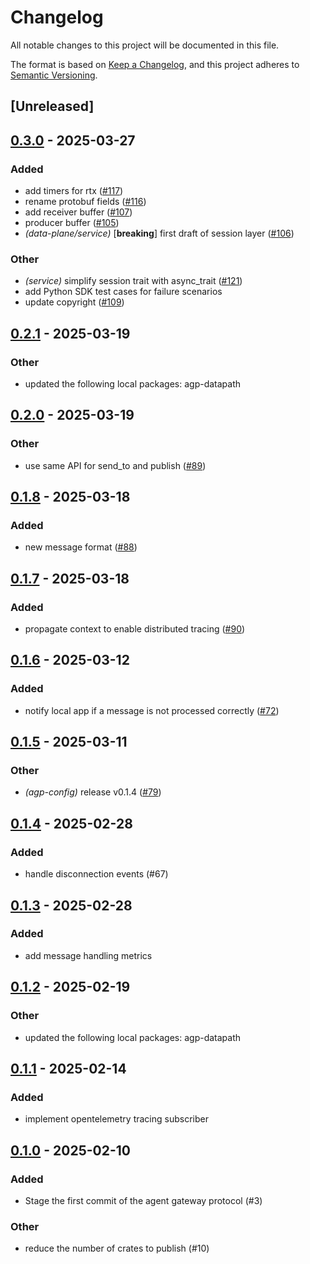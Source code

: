 # Changelog

All notable changes to this project will be documented in this file.

The format is based on [Keep a Changelog](https://keepachangelog.com/en/1.0.0/),
and this project adheres to [Semantic Versioning](https://semver.org/spec/v2.0.0.html).

## [Unreleased]

## [0.3.0](https://github.com/agntcy/agp/compare/agp-service-v0.2.1...agp-service-v0.3.0) - 2025-03-27

### Added

- add timers for rtx ([#117](https://github.com/agntcy/agp/pull/117))
- rename protobuf fields ([#116](https://github.com/agntcy/agp/pull/116))
- add receiver buffer ([#107](https://github.com/agntcy/agp/pull/107))
- producer buffer ([#105](https://github.com/agntcy/agp/pull/105))
- *(data-plane/service)* [**breaking**] first draft of session layer ([#106](https://github.com/agntcy/agp/pull/106))

### Other

- *(service)* simplify session trait with async_trait ([#121](https://github.com/agntcy/agp/pull/121))
- add Python SDK test cases for failure scenarios
- update copyright ([#109](https://github.com/agntcy/agp/pull/109))

## [0.2.1](https://github.com/agntcy/agp/compare/agp-service-v0.2.0...agp-service-v0.2.1) - 2025-03-19

### Other

- updated the following local packages: agp-datapath

## [0.2.0](https://github.com/agntcy/agp/compare/agp-service-v0.1.8...agp-service-v0.2.0) - 2025-03-19

### Other

- use same API for send_to and publish ([#89](https://github.com/agntcy/agp/pull/89))

## [0.1.8](https://github.com/agntcy/agp/compare/agp-service-v0.1.7...agp-service-v0.1.8) - 2025-03-18

### Added

- new message format ([#88](https://github.com/agntcy/agp/pull/88))

## [0.1.7](https://github.com/agntcy/agp/compare/agp-service-v0.1.6...agp-service-v0.1.7) - 2025-03-18

### Added

- propagate context to enable distributed tracing ([#90](https://github.com/agntcy/agp/pull/90))

## [0.1.6](https://github.com/agntcy/agp/compare/agp-service-v0.1.5...agp-service-v0.1.6) - 2025-03-12

### Added

- notify local app if a message is not processed correctly ([#72](https://github.com/agntcy/agp/pull/72))

## [0.1.5](https://github.com/agntcy/agp/compare/agp-service-v0.1.4...agp-service-v0.1.5) - 2025-03-11

### Other

- *(agp-config)* release v0.1.4 ([#79](https://github.com/agntcy/agp/pull/79))

## [0.1.4](https://github.com/agntcy/agp/compare/agp-service-v0.1.3...agp-service-v0.1.4) - 2025-02-28

### Added

- handle disconnection events (#67)

## [0.1.3](https://github.com/agntcy/agp/compare/agp-service-v0.1.2...agp-service-v0.1.3) - 2025-02-28

### Added

- add message handling metrics

## [0.1.2](https://github.com/agntcy/agp/compare/agp-service-v0.1.1...agp-service-v0.1.2) - 2025-02-19

### Other

- updated the following local packages: agp-datapath

## [0.1.1](https://github.com/agntcy/agp/compare/agp-service-v0.1.0...agp-service-v0.1.1) - 2025-02-14

### Added

- implement opentelemetry tracing subscriber

## [0.1.0](https://github.com/agntcy/agp/releases/tag/agp-service-v0.1.0) - 2025-02-10

### Added

- Stage the first commit of the agent gateway protocol (#3)

### Other

- reduce the number of crates to publish (#10)
